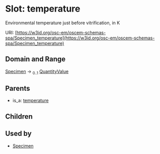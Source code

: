
# Slot: temperature

Environmental temperature just before vitrification, in K

URI: [https://w3id.org/osc-em/oscem-schemas-spa/Specimen_temperature](https://w3id.org/osc-em/oscem-schemas-spa/Specimen_temperature)


## Domain and Range

[Specimen](Specimen.md) &#8594;  <sub>0..1</sub> [QuantityValue](QuantityValue.md)

## Parents

 *  is_a: [temperature](temperature.md)

## Children


## Used by

 * [Specimen](Specimen.md)
